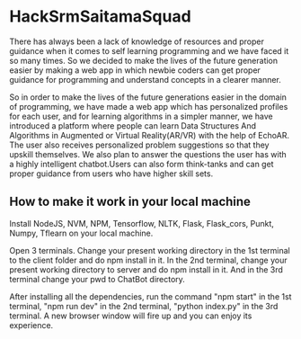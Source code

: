 # HackSrmSaitamaSquad
There has always been a lack of knowledge of resources and proper guidance when it comes to self learning programming and we have faced it so many times. So we decided to make the lives of the future generation easier by making a web app in which newbie coders can get proper guidance for programming and understand concepts in a clearer manner.

So in order to make the lives of the future generations easier in the domain of programming, we have made a web app which has personalized profiles for each user, and for learning algorithms in a simpler manner, we have introduced a platform where people can learn Data Structures And Algorithms in Augmented or Virtual Reality(AR/VR) with the help of EchoAR. The user also receives personalized problem suggestions so that they upskill themselves. We also plan to answer the questions the user has with a highly intelligent chatbot.Users can also form think-tanks and can get proper guidance from users who have higher skill sets.

## How to make it work in your local machine
Install NodeJS, NVM, NPM, Tensorflow, NLTK, Flask, Flask_cors, Punkt, Numpy, Tflearn on your local machine.

Open 3 terminals. Change your present working directory in the 1st terminal to the client folder and do npm install in it. In the 2nd terminal, change your present working directory to server and do npm install in it. And in the 3rd terminal change your pwd to ChatBot directory.

After installing all the dependencies, run the command "npm start" in the 1st terminal, "npm run dev" in the 2nd terminal, "python index.py" in the 3rd terminal. A new browser window will fire up and you can enjoy its experience.
